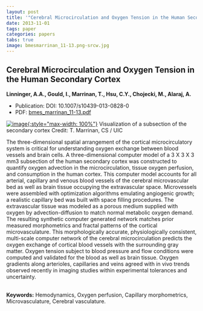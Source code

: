 ```yaml
---
layout: post
title: '"Cerebral Microcirculation and Oxygen Tension in the Human Secondary Cortex"'
date: 2013-11-01
tags: paper
categories: papers
tabs: true
image: bmesmarrinan_11-13.png-srcw.jpg
---
```


## Cerebral Microcirculation and Oxygen Tension in the Human Secondary Cortex
**Linninger, A.A., Gould, I., Marrinan, T., Hsu, C.Y., Chojecki, M., Alaraj, A.**
- Publication: DOI: 10.1007/s10439-013-0828-0
- PDF: [bmes_marrinan_11-13.pdf](/documents/bmes_marrinan_11-13.pdf)


[![image](https://www.evl.uic.edu/output/originals/bmesmarrinan_11-13.png-srcw.jpg){:style="max-width: 100%"}](https://www.evl.uic.edu/output/originals/bmesmarrinan_11-13.png-srcw.jpg)
Visualization of a subsection of the secondary cortex
Credit: T. Marrinan, CS / UIC

The three-dimensional spatial arrangement of the cortical microcirculatory system is critical for understanding oxygen exchange between blood vessels and brain cells. A three-dimensional computer model of a 3 X 3 X 3 mm3 subsection of the human secondary cortex was constructed to quantify oxygen advection in the microcirculation, tissue oxygen perfusion, and consumption in the human cortex. This computer model accounts for all arterial, capillary and venous blood vessels of the cerebral microvascular bed as well as brain tissue occupying the extravascular space. Microvessels were assembled with optimization algorithms emulating angiogenic growth; a realistic capillary bed was built with space filling procedures. The extravascular tissue was modeled as a porous medium supplied with oxygen by advection-diffusion to match normal metabolic oxygen demand. The resulting synthetic computer generated network matches prior measured morphometrics and fractal patterns of the cortical microvasculature. This morphologically accurate, physiologically consistent, multi-scale computer network of the cerebral microcirculation predicts the oxygen exchange of cortical blood vessels with the surrounding gray matter. Oxygen tension subject to blood pressure and flow conditions were computed and validated for the blood as well as brain tissue. Oxygen gradients along arterioles, capillaries and veins agreed with in vivo trends observed recently in imaging studies within experimental tolerances and uncertainty.<br><br>

<strong>Keywords:</strong> Hemodynamics, Oxygen perfusion, Capillary morphometrics, Microvasculature, Cerebral vasculature.
